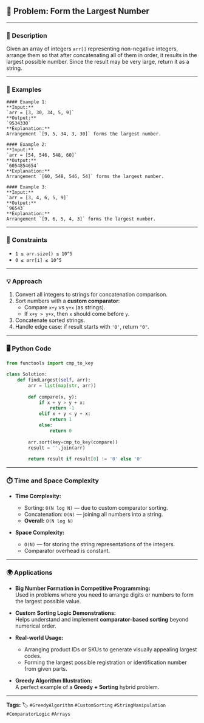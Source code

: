 ## 📝 Problem: Form the Largest Number


---

### 📜 Description
Given an array of integers `arr[]` representing non-negative integers, arrange them so that after concatenating all of them in order, it results in the largest possible number. Since the result may be very large, return it as a string.

---

### 🔹 Examples
```text
#### Example 1:
**Input:**  
`arr = [3, 30, 34, 5, 9]`  
**Output:**  
`9534330`  
**Explanation:**  
Arrangement `[9, 5, 34, 3, 30]` forms the largest number.

#### Example 2:
**Input:**  
`arr = [54, 546, 548, 60]`  
**Output:**  
`6054854654`  
**Explanation:**  
Arrangement `[60, 548, 546, 54]` forms the largest number.

#### Example 3:
**Input:**  
`arr = [3, 4, 6, 5, 9]`  
**Output:**  
`96543`  
**Explanation:**  
Arrangement `[9, 6, 5, 4, 3]` forms the largest number.
```
---

### 🎯 Constraints
- `1 ≤ arr.size() ≤ 10^5`
- `0 ≤ arr[i] ≤ 10^5`

---

### 💡 Approach
1. Convert all integers to strings for concatenation comparison.
2. Sort numbers with a **custom comparator**:
   - Compare `x+y` vs `y+x` (as strings).
   - If `x+y > y+x`, then `x` should come before `y`.
3. Concatenate sorted strings.
4. Handle edge case: if result starts with `'0'`, return `"0"`.

---

### 🖥️ Python Code
```python
from functools import cmp_to_key

class Solution:
    def findLargest(self, arr):
        arr = list(map(str, arr))
        
        def compare(x, y):
            if x + y > y + x:
                return -1
            elif x + y < y + x:
                return 1
            else:
                return 0
        
        arr.sort(key=cmp_to_key(compare))
        result = ''.join(arr)
        
        return result if result[0] != '0' else '0'
```
---

### ⏱️ Time and Space Complexity

- **Time Complexity:**  
  - Sorting: `O(N log N)` — due to custom comparator sorting.  
  - Concatenation: `O(N)` — joining all numbers into a string.  
  - **Overall:** `O(N log N)`

- **Space Complexity:**  
  - `O(N)` — for storing the string representations of the integers.  
  - Comparator overhead is constant.
---
### 🌍 Applications

- **Big Number Formation in Competitive Programming:**  
  Used in problems where you need to arrange digits or numbers to form the largest possible value.  

- **Custom Sorting Logic Demonstrations:**  
  Helps understand and implement **comparator-based sorting** beyond numerical order.  

- **Real-world Usage:**  
  - Arranging product IDs or SKUs to generate visually appealing largest codes.  
  - Forming the largest possible registration or identification number from given parts.  

- **Greedy Algorithm Illustration:**  
  A perfect example of a **Greedy + Sorting** hybrid problem.
---
**Tags:** 🏷️ `#GreedyAlgorithm` `#CustomSorting` `#StringManipulation` `#ComparatorLogic` `#Arrays`
